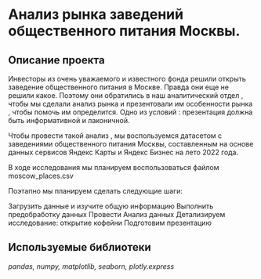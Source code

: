 # Анализ рынка заведений общественного питания Москвы.

## Описание проекта

Инвесторы из очень уважаемого и известного фонда решили открыть заведение общественного питания в Москве. Правда они еще не решили какое. Поэтому они обратились в наш аналитический отдел , чтобы мы сделали анализ рынка и презентовали им особенности рынка , чтобы помочь им определится. Одно из условий : презентация должна быть информативной и лаконичной.

Чтобы провести такой анализ , мы воспользуемся датасетом с заведениями общественного питания Москвы, составленным на основе данных сервисов Яндекс Карты и Яндекс Бизнес на лето 2022 года.

В ходе исследования мы планируем воспользоваться файлом moscow_places.csv

Поэтапно мы планируем сделать следующие шаги:

Загрузить данные и изучите общую информацию
Выполнить предобработку данных
Провести Анализ данных
Детализируем исследование: открытие кофейни
Подготовим презентацию

## Используемые библиотеки
*pandas, numpy, matplotlib, seaborn, plotly.express*
